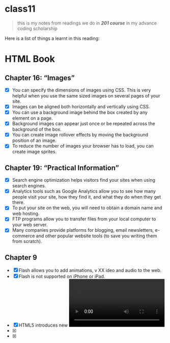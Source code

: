 # class11

> this is my notes from readings we do in **_201 course_** in my advance coding scholarship 

Here is a list of things a learnt in this reading: 

# HTML Book

##  Chapter 16: “Images” 

- [x] You can specify the dimensions of images using CSS.
      This is very helpful when you use the same sized
      images on several pages of your site.
- [x] Images can be aligned both horizontally and vertically using CSS.
- [x] You can use a background image behind the box created by any element on a page.
- [x] Background images can appear just once or be repeated across the background of the box.
- [x] You can create image rollover effects by moving the
      background position of an image.
- [x] To reduce the number of images your browser has to load, you can create image sprites.

##  Chapter 19: “Practical Information”

- [x] Search engine optimization helps visitors find your sites when using search engines.
- [x] Analytics tools such as Google Analytics allow you to
      see how many people visit your site, how they find it,
      and what they do when they get there.
- [x] To put your site on the web, you will need to obtain a domain name and web hosting.
- [x] FTP programs allow you to transfer files from your local computer to your web server.
- [x] Many companies provide platforms for blogging, email newsletters, e-commerce and other
      popular website tools (to save you writing them from scratch).

##  Chapter 9

- [x] Flash allows you to add animations, v XX ideo and audio to the web.
- [x] Flash is not supported on iPhone or iPad.
- [x] HTML5 introduces new <video> and <audio> elements for adding video and audio to web pages, but
      these are only supported in the latest browsers.
- [x] 
- [x] 

